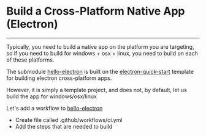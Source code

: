 # Build a Cross-Platform Native App (Electron)
---

Typically, you need to build a native app on the platform you are targeting,  so if you need to build for windows + osx + linux, you need to build on each of these platforms.

The submodule [hello-electron](./hello-electron) is built on the [electron-quick-start](https://github.com/electron/electron-quick-start) template for building electron cross-platform apps.

However, it is simply a template project, and does not, by default, let us build the app for windows/osx/linux

Let's add a workflow to [hello-electron](https://github.com/cfogelklou/hello-electron) 

- Create file called .github/workflows/ci.yml
- Add the steps that are needed to build
